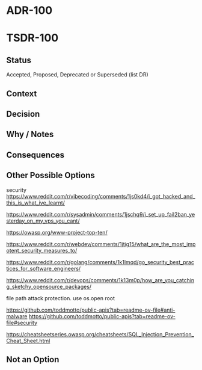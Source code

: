 # ADR-100
# TSDR-100

## Status

Accepted, Proposed, Deprecated or Superseded (list DR)

## Context



## Decision



## Why / Notes



## Consequences



## Other Possible Options

security
https://www.reddit.com/r/vibecoding/comments/1js0kd4/i_got_hacked_and_this_is_what_ive_learnt/

https://www.reddit.com/r/sysadmin/comments/1jschq9/i_set_up_fail2ban_yesterday_on_my_vps_you_cant/

https://owasp.org/www-project-top-ten/

https://www.reddit.com/r/webdev/comments/1jtig15/what_are_the_most_impotent_security_measures_to/

https://www.reddit.com/r/golang/comments/1k1lmqd/go_security_best_practices_for_software_engineers/

https://www.reddit.com/r/devops/comments/1k13m0p/how_are_you_catching_sketchy_opensource_packages/

file path attack protection. use os.open root

https://github.com/toddmotto/public-apis?tab=readme-ov-file#anti-malware
https://github.com/toddmotto/public-apis?tab=readme-ov-file#security

https://cheatsheetseries.owasp.org/cheatsheets/SQL_Injection_Prevention_Cheat_Sheet.html

## Not an Option

